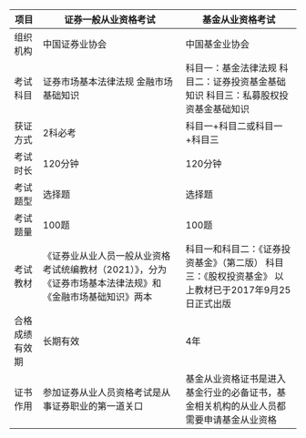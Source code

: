 | **项目**       | **证券一般从业资格考试**                                     | **基金从业资格考试**                                         |
| -------------- | ------------------------------------------------------------ | ------------------------------------------------------------ |
| 组织机构       | 中国证券业协会                                               | 中国基金业协会                                               |
| 考试科目       | 证券市场基本法律法规 金融市场基础知识                        | 科目一：基金法律法规 科目二：证券投资基金基础知识 科目三：私募股权投资基金基础知识 |
| 获证方式       | 2科必考                                                      | 科目一+科目二或科目一+科目三                                 |
| 考试时长       | 120分钟                                                      | 120分钟                                                      |
| 考试题型       | 选择题                                                       | 选择题                                                       |
| 考试题量       | 100题                                                        | 100题                                                        |
| 考试教材       | 《证券业从业人员一般从业资格考试统编教材（2021）》，分为《证券市场基本法律法规》和《金融市场基础知识》两本 | 科目一和科目二：《证券投资基金》（第二版） 科目三：《股权投资基金》 以上教材已于2017年9月25日正式出版 |
| 合格成绩有效期 | 长期有效                                                     | 4年                                                          |
| 证书作用       | 参加证券从业人员资格考试是从事证券职业的第一道关口           | 基金从业资格证书是进入基金行业的必备证书，基金相关机构的从业人员都需要申请基金从业资格 |